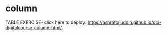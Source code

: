 # column
TABLE EXERCISE-
click here to deploy:  https://ashraftajuddin.github.io/dci-digitalcourse-column-html/.

